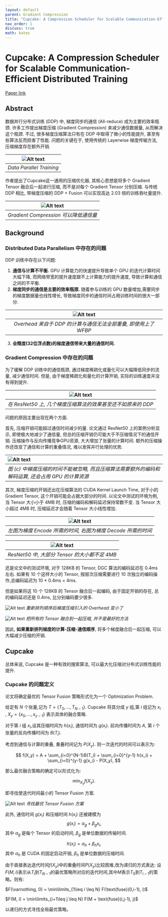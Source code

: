 ```yaml
---
layout: default
parent: Gradient Compression 
title: "Cupcake: A Compression Scheduler for Scalable Communication-Efficient Distributed Training"
nav_order: 1
discuss: true
math: katex
---
```


# Cupcake: A Compression Scheduler for Scalable Communication-Efficient Distributed Training
[Paper link](https://proceedings.mlsys.org/paper_files/paper/2023/hash/f67b34cb0f0d24b6226178aa6a649cc4-Abstract-mlsys2023.html)

## Abstract

数据并行分布式训练 (DDP) 中, 梯度同步的通信 (All-reduce) 成为主要的效率瓶颈. 许多工作提出梯度压缩 (Gradient Compression) 来减少通信数据量, 从而解决这个瓶颈. 不过, 很多梯度压缩算法只有在 DDP 中取得了微小的性能提升, 甚至有些算法反而损害了性能. 问题的关键在于, 使用传统的 Layerwise 梯度传输方法, 压缩梯度存在额外开销. 

|![Alt text](image-1.png)|
|:--:|
|*Data Parallel Training*|

作者提出了Cupcake这一通用的压缩优化器, 其核心思想是将多个 Gradient Tensor 融合后一起进行压缩, 而不是对每个 Gradient Tensor 分别压缩. 与传统 DDP 相比, 带梯度压缩的 DDP + Fusion 可以实现高达 2.03 倍的训练吞吐量提升.

|![Alt text](image-5.png)|
|:--:|
|*Gradient Compression 可以降低通信量*|

## Background
### Distributed Data Parallelism 中存在的问题

DDP 训练中存在以下问题:
1. **通信与计算不平衡.** GPU 计算能力的快速提升导致单个 GPU 的迭代计算时间大幅下降, 而网络带宽的提升速度跟不上计算能力的提升速度, 导致计算和通信之间的不平衡.
2. **梯度同步的通信是主要的效率瓶颈.** 随着参与训练的 GPU 数量增加,需要同步的梯度数据量也线性增长, 导致梯度同步的通信时间占用训练时间的很大一部分.

|![Alt text](image-2.png)|
|:--:|
|*Overhead 来自于 DDP 的计算与通信无法全部重叠, 即使用上了 WFBP*|

3. **全精度(32位浮点数)的梯度通信带来大量的通信时间.**

### Gradient Compression 中存在的问题

为了缓解 DDP 训练中的通信瓶颈, 通过梯度稀疏化或量化可以大幅降低同步的流量, 减少通信时间. 但是, 由于梯度稀疏化和量化的计算开销, 实际的训练速度并没有得到提升.

|![Alt text](image-3.png)|
|:--:|
|*在 ResNet50 上, 几个梯度压缩算法的效果甚至还不如原来的 DDP*|

问题的原因主要出现在两个方面.

首先, 压缩开销可能超过通信时间减少的量. 论文通过 ResNet50 上的案例分析显示, 即使极大地减少了通信量, 但总的压缩开销仍可能大于不压缩情况下的通信开销. 压缩操作与反向传播竞争GPU资源, 大大增加了张量的计算时间. 额外的压缩操作还改变了通信和计算的重叠情况, 难以发挥并行处理的优势.

|![Alt text](image.png)|
|:--|
|*图 (c) 中梯度压缩的时间不能被忽略, 而且压缩算法需要额外的编码和解码运算, 还会占用 GPU 的计算资源*|

其次, 梯度压缩的开销还出在压缩算法的 CUDA Kernel Launch Time, 对于小的 Gradient Tensor, 这个开销可能会占据大部分的时间. 以论文中测试的环境为例, 当 Tensor 大小小于 4MB 时, 压缩的编码和解码延迟保持常数不变. 当 Tensor 大小超过 4MB 时, 压缩延迟才会随着 Tensor 大小线性增加.

|![Alt text](image-4.png)|
|:--:|
|*左图为梯度 Encode 所需的时间, 右图为梯度 Decode 所需的时间*|

|![Alt text](image-6.png)|
|:--:|
|*ResNet50 中, 大部分 Tensor 的大小都不足 4MB*|

还是论文中的测试环境, 对于 128KB 的 Tensor, DGC 算法的编码延迟在 0.4ms 左右. 如果有 10 个这样大小的 Tensor, 按层次压缩需要进行 10 次独立的编码操作,总编码延迟为 10 * 0.4ms = 4ms.

但是如果将这 10 个 128KB 的 Tensor 融合后一起编码, 由于固定开销的存在, 总的编码延迟还是 0.4ms, 比分别编码要少很多.

![Alt text](image-7.png)
*重新排列顺序后梯度压缩引入的 Overhead 变小了*

![Alt text](image-8.png)
*把所有的 Tensor 融合到一起压缩, 并不是最好的方法*

因此, **如果重新排列梯度的计算-压缩-通信顺序**, 将多个梯度融合后一起压缩, 可以大幅减少压缩的开销.

## Cupcake
总体来说, Cupcake 是一种有效的搜索算法, 可以最大化压缩对分布式训练性能的提升.
### Cupcake 的问题定义

论文将确定最优的 Tensor Fusion 策略形式化为一个 Optimization Problem. 

给定有 $N$ 个张量,记为 $T = \{T_0, ..., T_{N-1}\}$. Cupcake 将其分成 $y$ 组,第 $i$ 组记为 $x_i$ , $X_y = \{x_0, ..., x_{y-1}\}$ 表示具体的融合策略.

对于第 $i$ 组 $x_i$,设其压缩时间为 $h(x_i)$, 通信时间为 $g(x_i)$. 前向传播时间为 $A$, 第 $i$ 个张量的反向传播时间为 $B(T_i)$.

考虑到通信与计算的重叠, 重叠时间记为 $P(X_y)$. 则一次迭代的时间可以表示为:

$$
f(X_y) = A + \sum_{i=0}^{N-1}B(T_i) + \sum_{i=0}^{y-1} h(x_i) + \sum_{i=0}^{y-1} g(x_i) - P(X_y),
$$

那么最优融合策略的确定可以形式化为:

$$
\min_{X_y} f(X_y).
$$

即寻找使迭代时间最小的 Tensor Fusion 方案.

![Alt text](image-9.png)
*寻找最优 Tensor Fusion 方案*

此外, 通信时间 $g(x_i)$ 和压缩时间 $h(x_i)$ 还被建模为
$$
g(x_i) = \alpha_g + \beta_g x_i,
$$
其中 $\alpha_g$ 是每个 Tensor 的启动时间, $\beta_g$ 是单位数据的传输时间.

$$h(x_i) = \alpha_h + \beta_h x_i,$$
其中 $\alpha_h$ 是 CUDA 的固定启动开销, $\beta_h$ 是单位数据的压缩时间.

由于直接表达迭代时间$f(X_y)$中的重叠时间$P(X_y)$比较困难,改为递归的方式表达:
设$F(M, i)$表示从$T_i$到$T_{N-1}$的最优策略所对应的迭代时间,其中$M$表示$T_0$到$T_{i-1}$的策略。则有:

$F(\varnothing, 0) = \min\limits_{1\leq i \leq N} F(\text{fuse}(0,i-1), i)$

$F(M, i) = \min\limits_{i+1\leq j \leq N} F(M + \text{fuse}(i,j-1), j)$

以递归的方式寻找全局最优策略。

